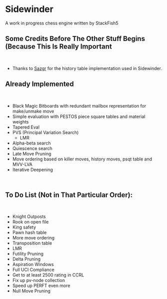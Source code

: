 <h1>Sidewinder</h1>


<p>A work in progress chess engine written by StackFish5</p>

<H2>Some Credits Before The Other Stuff Begins (Because This Is Really Important</H2>
<br>

- Thanks to [Sazgr](https://replit.com/@Sazgr)
 for the history table implementation used in Sidewinder.

<h2>Already Implemented</h2>
<br>

- Black Magic Bitboards with redundant mailbox representation for make/unmake move
- Simple evaluation with PESTOS piece square tables and material weights
- Tapered Eval
- PVS (Principal Variation Search)
	- LMR
- Alpha-beta search
- Quiescence search
- Late Move Pruning
- Move ordering based on killer moves, history moves, psqt table and MVV-LVA
- Iterative Deepening
<br>

<h2>To Do List (Not in That Particular Order):</h2>
<br>

- Knight Outposts
- Rook on open file
- King safety
- Pawn hash table
- More move ordering
- Transposition table
- LMR
- Futility Pruning
- Delta Pruning
- Aspiration Windows
- Full UCI Compliance
- Get to at least 2500 rating in CCRL
- Fix up pv-node collection
- Speed up PERFT even more
- Null Move Pruning

<br>